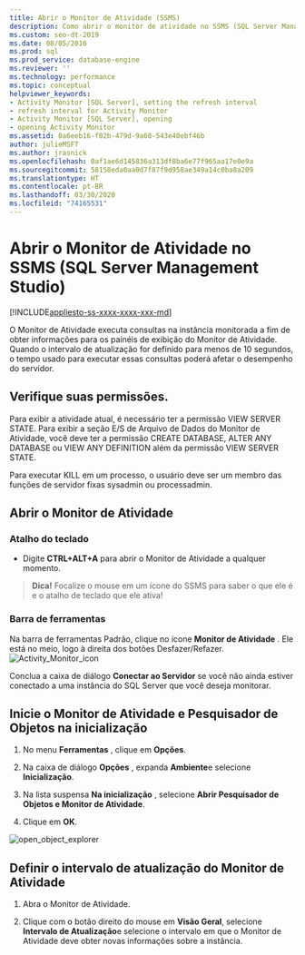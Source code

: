 ```yaml
---
title: Abrir o Monitor de Atividade (SSMS)
description: Como abrir o monitor de atividade no SSMS (SQL Server Management Studio).
ms.custom: seo-dt-2019
ms.date: 08/05/2016
ms.prod: sql
ms.prod_service: database-engine
ms.reviewer: ''
ms.technology: performance
ms.topic: conceptual
helpviewer_keywords:
- Activity Monitor [SQL Server], setting the refresh interval
- refresh interval for Activity Monitor
- Activity Monitor [SQL Server], opening
- opening Activity Monitor
ms.assetid: 0a6eeb16-f02b-479d-9a60-543e40ebf46b
author: julieMSFT
ms.author: jrasnick
ms.openlocfilehash: 0af1ae6d145836a313df8ba6e77f965aa17e0e9a
ms.sourcegitcommit: 58158eda0aa0d7f87f9d958ae349a14c0ba8a209
ms.translationtype: HT
ms.contentlocale: pt-BR
ms.lasthandoff: 03/30/2020
ms.locfileid: "74165531"
---
```

# <a name="open-activity-monitor-in-sql-server-management-studio-ssms"></a>Abrir o Monitor de Atividade no SSMS (SQL Server Management Studio)
[!INCLUDE[appliesto-ss-xxxx-xxxx-xxx-md](../../includes/appliesto-ss-xxxx-xxxx-xxx-md.md)]
   
 O Monitor de Atividade executa consultas na instância monitorada a fim de obter informações para os painéis de exibição do Monitor de Atividade. Quando o intervalo de atualização for definido para menos de 10 segundos, o tempo usado para executar essas consultas poderá afetar o desempenho do servidor.  
  
  
##  <a name="check-your-permissions"></a><a name="Permissions"></a> Verifique suas permissões.  
 Para exibir a atividade atual, é necessário ter a permissão VIEW SERVER STATE. Para exibir a seção E/S de Arquivo de Dados do Monitor de Atividade, você deve ter a permissão CREATE DATABASE, ALTER ANY DATABASE ou VIEW ANY DEFINITION além da permissão VIEW SERVER STATE.  
  
 Para executar KILL em um processo, o usuário deve ser um membro das funções de servidor fixas sysadmin ou processadmin.  
  
  
## <a name="open-activity-monitor"></a>Abrir o Monitor de Atividade  

### <a name="keyboard-shortcut"></a>Atalho do teclado  
 - Digite **CTRL+ALT+A** para abrir o Monitor de Atividade a qualquer momento.

 >**Dica!** Focalize o mouse em um ícone do SSMS para saber o que ele é e o atalho de teclado que ele ativa!

### <a name="toolbar"></a>Barra de ferramentas

Na barra de ferramentas Padrão, clique no ícone **Monitor de Atividade** . Ele está no meio, logo à direita dos botões Desfazer/Refazer.
![Activity_Monitor_icon](../../relational-databases/performance-monitor/media/activity-monitor-icon.png)  
  
Conclua a caixa de diálogo **Conectar ao Servidor** se você não ainda estiver conectado a uma instância do SQL Server que você deseja monitorar.
  
## <a name="launch-activity-monitor-and-object-explorer-on-startup"></a>Inicie o Monitor de Atividade e Pesquisador de Objetos na inicialização
  
1.  No menu **Ferramentas** , clique em **Opções**.  
  
2.  Na caixa de diálogo **Opções** , expanda **Ambiente**e selecione **Inicialização**.  
  
3.  Na lista suspensa **Na inicialização** , selecione **Abrir Pesquisador de Objetos e Monitor de Atividade**.  

4.  Clique em **OK**.

![open_object_explorer](../../relational-databases/performance-monitor/media/open-object-explorer.png)
  
  
## <a name="set-the-activity-monitor-refresh-interval"></a>Definir o intervalo de atualização do Monitor de Atividade  
  
1.   Abra o Monitor de Atividade.  
  
2.   Clique com o botão direito do mouse em **Visão Geral**, selecione **Intervalo de Atualização**e selecione o intervalo em que o Monitor de Atividade deve obter novas informações sobre a instância.  
  
  
